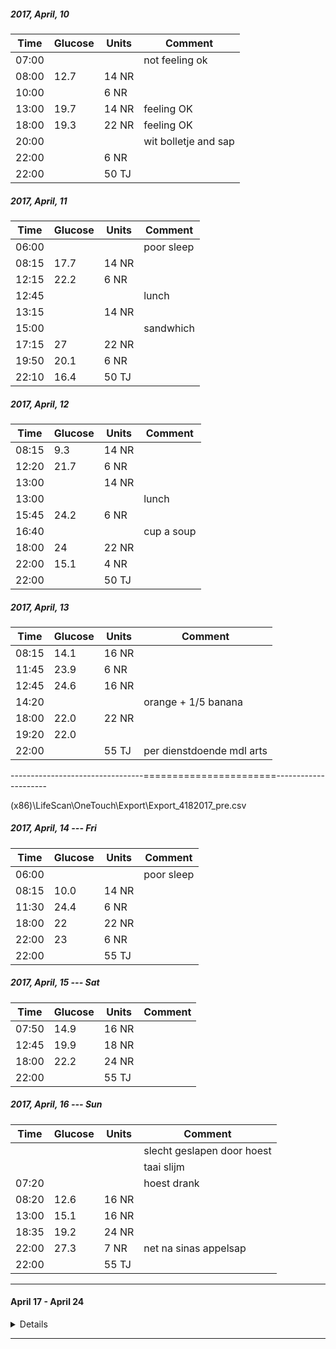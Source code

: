 ##### 2017, April, 10

|Time | Glucose | Units | Comment|
|-----|---------|-------|--------|
| 07:00 |       |       | not feeling ok |
| 08:00 | 12.7  | 14 NR |                |
| 10:00 |       |  6 NR |                |
| 13:00 | 19.7  | 14 NR | feeling OK     |
| 18:00 | 19.3  | 22 NR | feeling OK     |
| 20:00 |       |       | wit bolletje and sap |
| 22:00 |       |  6 NR |                |
| 22:00 |       | 50 TJ |                |


##### 2017, April, 11

|Time | Glucose | Units | Comment|
|-----|---------|-------|--------|
| 06:00 |         |       | poor sleep  |
| 08:15 | 17.7    | 14 NR |             |
| 12:15 | 22.2    |  6 NR |           |
| 12:45 |         |       | lunch  |
| 13:15 |         | 14 NR |        |
| 15:00 |         |       | sandwhich |
| 17:15 | 27      | 22 NR |        |
| 19:50 | 20.1    |  6 NR |        |
| 22:10 | 16.4    | 50 TJ |        |

##### 2017, April, 12

|Time | Glucose | Units | Comment|
|-----|---------|-------|--------|
| 08:15 | 9.3  | 14 NR |     |
| 12:20 | 21.7 |  6 NR |     |
| 13:00 |      | 14 NR |     |
| 13:00 |      |       | lunch      |
| 15:45 | 24.2 |  6 NR |            |
| 16:40 |      |       | cup a soup |
| 18:00 | 24   | 22 NR |            |
| 22:00 | 15.1 |  4 NR |            |
| 22:00 |      | 50 TJ |            |

##### 2017, April, 13

|Time | Glucose | Units | Comment|
|-----|---------|-------|--------|
| 08:15 |  14.1 | 16 NR |        |
| 11:45 | 23.9  |  6 NR |        |
| 12:45 | 24.6  | 16 NR |        |
| 14:20 |      |        | orange + 1/5 banana |
| 18:00 | 22.0 |  22 NR |        |
| 19:20 | 22.0 |        |        |
| 22:00 |      |  55 TJ |  per dienstdoende mdl arts |


---------------------------------=======================---------------------

(x86)\LifeScan\OneTouch\Export\Export_4182017_pre.csv

##### 2017, April, 14  --- Fri

|Time | Glucose | Units | Comment|
|-----|---------|-------|--------|
| 06:00 |       |       | poor sleep  |
| 08:15 | 10.0  | 14 NR |             |
| 11:30 | 24.4  |  6 NR |             |
| 18:00 | 22    | 22 NR |             |
| 22:00 | 23    |  6 NR |             |
| 22:00 |       | 55 TJ |             |

##### 2017, April, 15 --- Sat

|Time | Glucose | Units | Comment|
|-----|---------|-------|--------|
| 07:50 | 14.9  | 16 NR |        |
| 12:45 | 19.9  | 18 NR |        |
| 18:00 | 22.2  | 24 NR |        |
| 22:00 |       | 55 TJ |        |

##### 2017, April, 16 --- Sun

|Time | Glucose | Units | Comment|
|-----|---------|-------|--------|
|       |       |          |  slecht geslapen door hoest |
|       |       |          |  taai slijm                 |
| 07:20 |       |          |  hoest drank                |
| 08:20 | 12.6  |  16 NR   |                             |
| 13:00 | 15.1  |  16 NR   |                             |
| 18:35 | 19.2  |  24 NR   |                             |
| 22:00 | 27.3  |  7  NR   | net na sinas appelsap       |
| 22:00 |       |  55 TJ   |                             |


---------------

#### April 17 - April 24

<details>

##### 2017, April 17 --- Monday

|Time | Glucose | Units | Comment|
|-----|---------|-------|--------|
| 03:20 |       |          |  hoest drank   |
| 08:20 | 13.3  |  14 NR   |                |
| 13:20 | 20.2  |  14 NR   |        |
| 17:30 | 25    |   8 NR   | misselijk na opstaan  |
| 18:30 |       |  22 NR   | niet misselijk meer   |
| 22:00 |       |  55 TJ   | voelt redelijk        | 

##### 2017, April 18 --- Tuesday

|Time | Glucose | Units | Comment|
|-----|---------|-------|--------|
| 07:45 | 12.9  | 16 NR |        |
| 12:30 | 23.2  |  4 NR | lunch  |
| 13:30 | 23.2  | 15 NR |        |
| 17:50 | 17    | 24 NR | diner  |
| 22:00 | 19    | 3 NR  |        |
| 22:00 |       | 56 TJ |        |

##### 2017, April 19 --- Wednesday

|Time | Glucose | Units | Comment|
|-------|------|--------|--------|
| 08:00 | 13.3 | 16 NR  |        |
| 12:15 | 19.0 |  4 NR 
| 13:20 |      | 14 NR 
| 18:00 |      | 22 NR  | diner |
| 21:00 |      |        | snack |
| 22:00 |      | 56 TJ  |       |
| 00:30 | 21   |  6 NR  |       |

##### 2017, April 20 --- Thursday

|Time | Glucose | Units | Comment|
|-------|------|--------|--------|
| 07:45 | 11.2  | 16 NR | hungry |
| 12:30 | 19.2  | 18 NR |        |
| 18:00 | 19.4  | 26 NR |        |
| 21:30 | 15.0  | 55 TJ |        |

##### 2017, April 21 --- Friday
|Time | Glucose | Units | Comment|
|-------|------|--------|------------------|
| 03:00 |      |        | hoest drank      |
| 08:15 | 14.9 | 16 NR  |                  |
| 13:00 | 27.  | 18 NR  | net na traplopen |
| 16:00 |      |        | mandarijn        |
| 16:25 | 26   |  8 NR  |                  |
| 19:00 | 19.0 | 26 NR  |                  |
| 22:00 |      | 55 TJ  |                  |

##### 2017, April 22 --- Saterday
|Time | Glucose | Units | Comment|
|-------|------|--------|------------------|
| 07:00 |      |        | good sleep       | 
| 08:00 | 8.5  | 14 NR  |                  |
| 12:45 | 26   | 19 NR  |                  |
| 16:30 | 24   |  8 NR  |                  |
| 18:00 |      | 22 NR  | dinner           |
| 22:00 | 16   |  3 NR  |                  |
| 22:00 |      | 55 TJ  |                  |

##### 2017, April 23 --- Sunday
|Time | Glucose | Units | Comment|
|-------|------|--------|------------------|
| 08:05 | 10.5 | 15 NR  |                  |
| 13:20 | 23   | 20 NR  | niet nuchter     |
| 18:20 | 21   | 26 NR  |                  |
| 22:00 | 20   |  4 NR  |                  |
| 22:00 |      | 55 TJ  |                  |

</details>

----------




